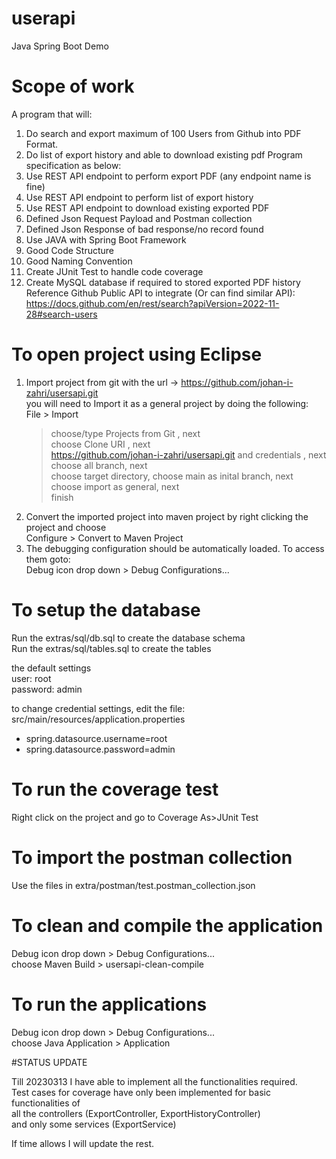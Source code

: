# userapi
Java Spring Boot Demo  

# Scope of work
A program that will: 
1. Do search and export maximum of 100 Users from Github into PDF Format. 
2. Do list of export history and able to download existing pdf
Program specification as below:
1. Use REST API endpoint to perform export PDF (any endpoint name is fine)
2. Use REST API endpoint to perform list of export history
3. Use REST API endpoint to download existing exported PDF
4. Defined Json Request Payload and  Postman collection
5. Defined Json Response of bad response/no record found
6. Use JAVA with Spring Boot Framework
7. Good Code Structure
8. Good Naming Convention
9. Create JUnit Test to handle code coverage
10. Create MySQL database if required to stored exported PDF history
Reference Github Public API to integrate (Or can find similar API):  
https://docs.github.com/en/rest/search?apiVersion=2022-11-28#search-users


# To open project using Eclipse
1. Import project from git with the url -> https://github.com/johan-i-zahri/usersapi.git  
	you will need to Import it as a general project by doing the following:  
	File > Import  
	> choose/type Projects from Git  , next  
	> choose Clone URI  , next  
	> https://github.com/johan-i-zahri/usersapi.git and credentials , next  
	> choose all branch, next  
	> choose target directory, choose main as inital branch, next  
	> choose import as general, next  
	> finish  
2. Convert the imported project into maven project by right clicking the project and choose  
	Configure > Convert to Maven Project
3. The debugging configuration should be automatically loaded. To access them goto:  
	Debug icon drop down > Debug Configurations...  
	
# To setup the database
Run the extras/sql/db.sql to create the database schema  
Run the extras/sql/tables.sql to create the tables  

the default settings  
user: root  
password: admin

to change credential settings, edit the file:  
src/main/resources/application.properties  
* spring.datasource.username=root
* spring.datasource.password=admin

# To run the coverage test 
Right click on the project and go to Coverage As>JUnit Test  

# To import the postman collection
Use the files in extra/postman/test.postman_collection.json

# To clean and compile the application
Debug icon drop down > Debug Configurations...  
choose Maven Build > usersapi-clean-compile


# To run the applications
Debug icon drop down > Debug Configurations...  
choose Java Application > Application



#STATUS UPDATE

Till 20230313 I have able to implement all the functionalities required.  
Test cases for coverage have only been implemented for basic functionalities of  
all the controllers (ExportController, ExportHistoryController)  
and only some services (ExportService)

If time allows I will update the rest.
